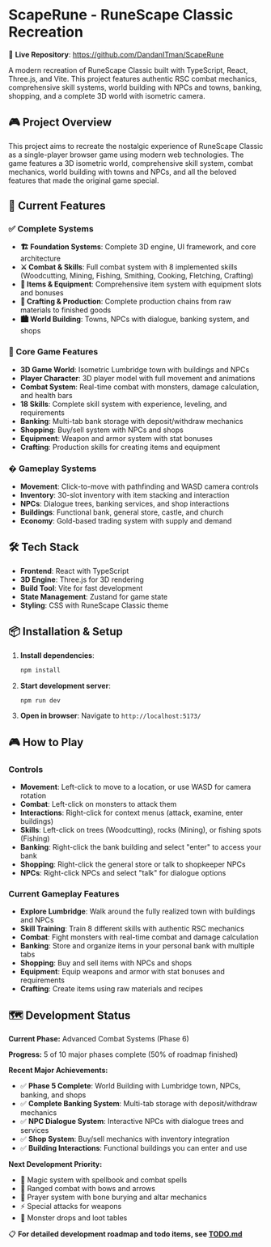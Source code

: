 # ScapeRune - RuneScape Classic Recreation

🚀 **Live Repository**: https://github.com/DandanITman/ScapeRune

A modern recreation of RuneScape Classic built with TypeScript, React, Three.js, and Vite. This project features authentic RSC combat mechanics, comprehensive skill systems, world building with NPCs and towns, banking, shopping, and a complete 3D world with isometric camera.

## 🎮 Project Overview

This project aims to recreate the nostalgic experience of RuneScape Classic as a single-player browser game using modern web technologies. The game features a 3D isometric world, comprehensive skill system, combat mechanics, world building with towns and NPCs, and all the beloved features that made the original game special.

## 🚀 Current Features

### ✅ Complete Systems
- **🏗️ Foundation Systems**: Complete 3D engine, UI framework, and core architecture
- **⚔️ Combat & Skills**: Full combat system with 8 implemented skills (Woodcutting, Mining, Fishing, Smithing, Cooking, Fletching, Crafting)
- **🎒 Items & Equipment**: Comprehensive item system with equipment slots and bonuses
- **🔨 Crafting & Production**: Complete production chains from raw materials to finished goods
- **🏙️ World Building**: Towns, NPCs with dialogue, banking system, and shops

### 🎯 Core Game Features
- **3D Game World**: Isometric Lumbridge town with buildings and NPCs
- **Player Character**: 3D player model with full movement and animations
- **Combat System**: Real-time combat with monsters, damage calculation, and health bars
- **18 Skills**: Complete skill system with experience, leveling, and requirements
- **Banking**: Multi-tab bank storage with deposit/withdraw mechanics
- **Shopping**: Buy/sell system with NPCs and shops
- **Equipment**: Weapon and armor system with stat bonuses
- **Crafting**: Production skills for creating items and equipment

### � Gameplay Systems
- **Movement**: Click-to-move with pathfinding and WASD camera controls
- **Inventory**: 30-slot inventory with item stacking and interaction
- **NPCs**: Dialogue trees, banking services, and shop interactions
- **Buildings**: Functional bank, general store, castle, and church
- **Economy**: Gold-based trading system with supply and demand

## 🛠️ Tech Stack

- **Frontend**: React with TypeScript
- **3D Engine**: Three.js for 3D rendering
- **Build Tool**: Vite for fast development
- **State Management**: Zustand for game state
- **Styling**: CSS with RuneScape Classic theme

## 📦 Installation & Setup

1. **Install dependencies**:
   ```bash
   npm install
   ```

2. **Start development server**:
   ```bash
   npm run dev
   ```

3. **Open in browser**: Navigate to `http://localhost:5173/`

## 🎮 How to Play

### Controls
- **Movement**: Left-click to move to a location, or use WASD for camera rotation
- **Combat**: Left-click on monsters to attack them
- **Interactions**: Right-click for context menus (attack, examine, enter buildings)
- **Skills**: Left-click on trees (Woodcutting), rocks (Mining), or fishing spots (Fishing)
- **Banking**: Right-click the bank building and select "enter" to access your bank
- **Shopping**: Right-click the general store or talk to shopkeeper NPCs
- **NPCs**: Right-click NPCs and select "talk" for dialogue options

### Current Gameplay Features
- **Explore Lumbridge**: Walk around the fully realized town with buildings and NPCs
- **Skill Training**: Train 8 different skills with authentic RSC mechanics
- **Combat**: Fight monsters with real-time combat and damage calculation
- **Banking**: Store and organize items in your personal bank with multiple tabs
- **Shopping**: Buy and sell items with NPCs and shops
- **Equipment**: Equip weapons and armor with stat bonuses and requirements
- **Crafting**: Create items using raw materials and recipes

## 🗺️ Development Status

**Current Phase:** Advanced Combat Systems (Phase 6)

**Progress:** 5 of 10 major phases complete (50% of roadmap finished)

**Recent Major Achievements:**
- ✅ **Phase 5 Complete**: World Building with Lumbridge town, NPCs, banking, and shops
- ✅ **Complete Banking System**: Multi-tab storage with deposit/withdraw mechanics
- ✅ **NPC Dialogue System**: Interactive NPCs with dialogue trees and services
- ✅ **Shop System**: Buy/sell mechanics with inventory integration
- ✅ **Building Interactions**: Functional buildings you can enter and use

**Next Development Priority:**
- 🔮 Magic system with spellbook and combat spells
- 🏹 Ranged combat with bows and arrows
- 🙏 Prayer system with bone burying and altar mechanics
- ⚡ Special attacks for weapons
- 💎 Monster drops and loot tables

📋 **For detailed development roadmap and todo items, see [TODO.md](./TODO.md)**
